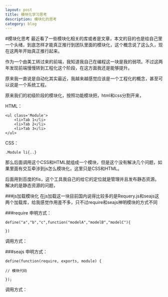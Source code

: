 ```yaml
---
layout: post
title: 模块化学习思考
description: 模块化的思考
category: blog
---
```


#模块化思考
最近看了一些模块化相关的库或者是文章，本文的目的也是给自己里一个头绪，到底怎样才能真正推行到团队里面的模块化，这个概念说了这么久，现在这两年开始真正推行起来。

作为一个由美工转过来的前端，我知道我自己在编程这一块是我的弱项。不过这两年发现前端慢慢转到工程化这个阶段，在这方面我还是能够提升。

原来我一直说是自动化其实最近，我越来越感觉应该是一个工程化的概念，甚至可以说是一个系统工程。

原来我们的初级阶段的模块化，按照功能模块把，html和css分割开来，

HTML：
		
	<ul class='Module'>
		<li>Tab 1</li>
		<li>Tab 2</li>
		<li>Tab 3</li>
	</ul>

CSS：

	.Module li{..}	
	
那么后面调用这个CSS和HTML就组成一个模块，但是这个没有解决几个问题，如果里面有交互牵涉到js怎么模块化，这里只是CSS和HTML。

后面用到百度的fis，这个工具我自己的给它的定位就是管理并且发布静态资源。解决的是静态资源的问题， 

###js加载模块化
在js加载这一块目前国内说得比较多的是Requery.js和seajs这两个加载库，给我感觉作用差不多，只不过require和seajs神明模块的方式不同

###require
申明方式：


	define("a","b","c",function("modelA","modelB","modelC"){
		
	})

调用方式：
	

###seajs
申明方式：

	define(function(require, exports, module) {

  	// 模块代码

	});
调用方式：
